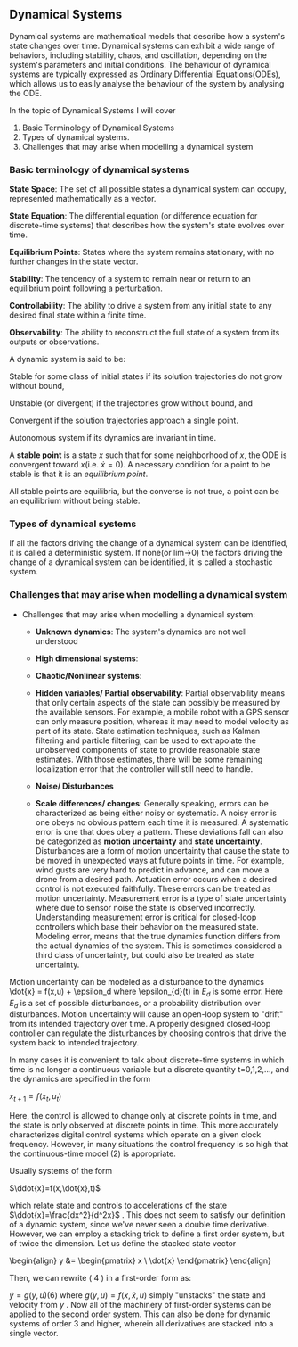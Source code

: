 ## Dynamical Systems <a id ="2"></a>
Dynamical systems are mathematical models that describe how a system's state changes over time. Dynamical systems can exhibit a wide range of behaviors, including stability, chaos, and oscillation, depending on the system's parameters and initial conditions. The behaviour of dynamical systems are typically expressed as Ordinary Differential Equations(ODEs), which allows us to easily analyse the behaviour of the system by analysing the ODE. 

In the topic of Dynamical Systems I will cover 
1) Basic Terminology of Dynamical Systems
2) Types of dynamical systems.
3) Challenges that may arise when modelling a dynamical system

### Basic terminology of dynamical systems <a id ="3"></a>

**State Space**: The set of all possible states a dynamical system can occupy, represented mathematically as a vector.

**State Equation**: The differential equation (or difference equation for discrete-time systems) that describes how the system's state evolves over time.

**Equilibrium Points**: States where the system remains stationary, with no further changes in the state vector.

**Stability**: The tendency of a system to remain near or return to an equilibrium point following a perturbation.

**Controllability**: The ability to drive a system from any initial state to any desired final state within a finite time.

**Observability**: The ability to reconstruct the full state of a system from its outputs or observations.

A dynamic system is said to be:

Stable for some class of initial states if its solution trajectories do not grow without bound,

Unstable (or divergent) if the trajectories grow without bound, and

Convergent if the solution trajectories approach a single point.

Autonomous system if its dynamics are invariant in time.

A **stable point** is a state $x$ such that for some neighborhood of $x$, the ODE is convergent toward $x$(i.e. $\dot{x} = 0$). A necessary condition for a point to be stable is that it is an *equilibrium point*.

All stable points are equilibria, but the converse is not true, a point can be an equilibrium without being stable.

### Types of dynamical systems <a id ="5"></a>
If all the factors driving the change of a dynamical system can be identified, it is called a deterministic system. If none(or lim->0) the factors driving the change of a dynamical system can be identified, it is called a stochastic system.

### Challenges that may arise when modelling a dynamical system <a id ="4"></a>

- Challenges that may arise when modelling a dynamical system:
    
    - **Unknown dynamics**: The system's dynamics are not well understood

    - **High dimensional systems**:
    
    - **Chaotic/Nonlinear systems**:
    
    - **Hidden variables/ Partial observability**: Partial observability means that only certain aspects of the state can possibly be measured by the available sensors. For example, a mobile robot with a GPS sensor can only measure position, whereas it may need to model velocity as part of its state. State estimation techniques, such as Kalman filtering and particle filtering, can be used to extrapolate the unobserved components of state to provide reasonable state estimates. With those estimates, there will be some remaining localization error that the controller will still need to handle.
    
    - **Noise/ Disturbances**
    
    - **Scale differences/ changes**: Generally speaking, errors can be characterized as being either noisy or systematic. A noisy error is one obeys no obvious pattern each time it is measured. A systematic error is one that does obey a pattern. These deviations fall can also be categorized as **motion uncertainty** and **state uncertainty**. Disturbances are a form of motion uncertainty that cause the state to be moved in unexpected ways at future points in time. For example, wind gusts are very hard to predict in advance, and can move a drone from a desired path. Actuation error occurs when a desired control is not executed faithfully. These errors can be treated as motion uncertainty. Measurement error is a type of state uncertainty where due to sensor noise the state is observed incorrectly. Understanding measurement error is critical for closed-loop controllers which base their behavior on the measured state. Modeling error, means that the true dynamics function differs from the actual dynamics of the system. This is sometimes considered a third class of uncertainty, but could also be treated as state uncertainty.

Motion uncertainty can be modeled as a disturbance to the dynamics
\dot{x} = f(x,u) + \epsilon_d
 where \epsilon_{d}(t) in $E_{d}$ is some
error. Here $E_d$ is a set of possible disturbances, or a probability
distribution over disturbances. Motion uncertainty will cause an
open-loop system to "drift" from its intended trajectory over time. A
properly designed closed-loop controller can regulate the disturbances
by choosing controls that drive the system back to intended trajectory.

In many cases it is convenient to talk about discrete-time systems in which time is no longer a continuous variable but a discrete quantity  t=0,1,2,…, and the dynamics are specified in the form

$x_{t+1}=f(x_{t},u_{t})$

Here, the control is allowed to change only at discrete points in time, and the state is only observed at discrete points in time. This more accurately characterizes digital control systems which operate on a given clock frequency. However, in many situations the control frequency is so high that the continuous-time model (2) is appropriate.

Usually systems of the form

$\ddot{x}=f(x,\dot{x},t)$

which relate state and controls to accelerations of the state  $\ddot{x}=\frac{dx^2}{d^2x}$
 . This does not seem to satisfy our definition of a dynamic system, since we've never seen a double time derivative. However, we can employ a stacking trick to define a first order system, but of twice the dimension. Let us define the stacked state vector

  \begin{align}
    y &= \begin{pmatrix}
           x \\
           \dot{x}
         \end{pmatrix}
  \end{align}

Then, we can rewrite ( 4 ) in a first-order form as:

$\dot{y}=g(y, u)$(6)
where  $g(y, u)=f(x, \dot{x}, u)$ simply "unstacks" the state and velocity from  $y$ . Now all of the machinery of first-order systems can be applied to the second order system. This can also be done for dynamic systems of order 3 and higher, wherein all derivatives are stacked into a single vector.
